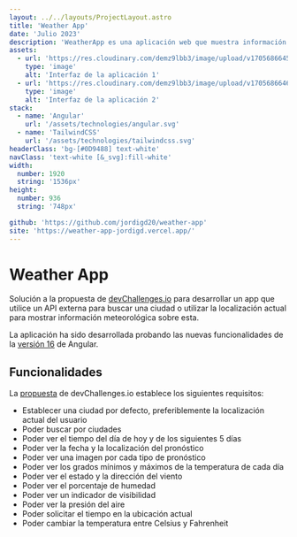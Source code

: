 ```yaml
---
layout: ../../layouts/ProjectLayout.astro
title: 'Weather App'
date: 'Julio 2023'
description: 'WeatherApp es una aplicación web que muestra información sobre el pronóstico del tiempo en la ubicación actual del usuario o sobre cualquier otra ciudad.'
assets: 
  - url: 'https://res.cloudinary.com/demz9lbb3/image/upload/v1705686645/weather-app/acatm5xjwiro98e7sb7d.webp'
    type: 'image' 
    alt: 'Interfaz de la aplicación 1'
  - url: 'https://res.cloudinary.com/demz9lbb3/image/upload/v1705686646/weather-app/mawivpear3zb0wk0h7bk.webp'
    type: 'image' 
    alt: 'Interfaz de la aplicación 2'
stack:       
  - name: 'Angular'
    url: '/assets/technologies/angular.svg'
  - name: 'TailwindCSS'
    url: '/assets/technologies/tailwindcss.svg'
headerClass: 'bg-[#0D9488] text-white'
navClass: 'text-white [&_svg]:fill-white'
width: 
  number: 1920
  string: '1536px'
height:
  number: 936
  string: '748px'

github: 'https://github.com/jordigd20/weather-app'
site: 'https://weather-app-jordigd.vercel.app/'
---
```


# Weather App

Solución a la propuesta de <a href="http://devchallenges.io" target="_blank">devChallenges.io</a> para desarrollar un app que utilice un API externa para buscar una ciudad o utilizar la localización actual para mostrar información meteorológica sobre esta.

La aplicación ha sido desarrollada probando las nuevas funcionalidades de la <a href="https://blog.angular.io/angular-v16-is-here-4d7a28ec680d" target="_blank">versión 16</a> de Angular.

## Funcionalidades

La <a href="https://legacy.devchallenges.io/challenges/mM1UIenRhK808W8qmLWv" target="_blank">propuesta</a> de devChallenges.io establece los siguientes requisitos: 

- Establecer una ciudad por defecto, preferiblemente la localización actual del usuario
- Poder buscar por ciudades
- Poder ver el tiempo del día de hoy y de los siguientes 5 días
- Poder ver la fecha y la localización del pronóstico
- Poder ver una imagen por cada tipo de pronóstico
- Poder ver los grados mínimos y máximos de la temperatura de cada día
- Poder ver el estado y la dirección del viento
- Poder ver el porcentaje de humedad
- Poder ver un indicador de visibilidad
- Poder ver la presión del aire
- Poder solicitar el tiempo en la ubicación actual
- Poder cambiar la temperatura entre Celsius y Fahrenheit
